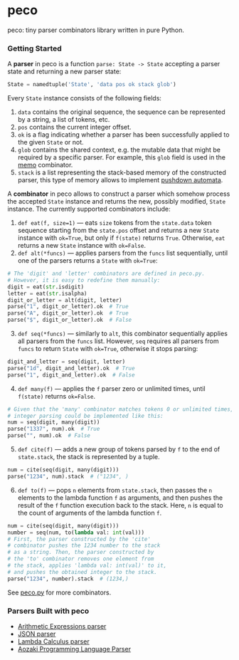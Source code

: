 # peco

peco: tiny parser combinators library written in pure Python.

### Getting Started

A **parser** in peco is a function `parse: State -> State` accepting a parser state and returning a new parser state:

```python
State = namedtuple('State', 'data pos ok stack glob')
```

Every `State` instance consists of the following fields:
1. `data` contains the original sequence, the sequence can be represented by a string, a list of tokens, etc.
2. `pos` contains the current integer offset.
3. `ok` is a flag indicating whether a parser has been successfully applied to the given `State` or not.
4. `glob` contains the shared context, e.g. the mutable data that might be required by a specific parser. For example, this `glob` field is used in the [memo](https://github.com/true-grue/peco/blob/main/peco.py#L82) combinator.
5. `stack` is a list representing the stack-based memory of the constructed parser, this type of memory allows to implement [pushdown automata](https://en.m.wikipedia.org/wiki/Pushdown_automaton).

A **combinator** in peco allows to construct a parser which somehow process the accepted `State` instance and returns the new, possibly modified, `State` instance. The currently supported combinators include:
1. `def eat(f, size=1)` — eats `size` tokens from the `state.data` token sequence starting from the `state.pos` offset and returns a new `State` instance with `ok=True`, but only if `f(state)` returns `True`. Otherwise, `eat` returns a new `State` instance with `ok=False`.
2. `def alt(*funcs)` — applies parsers from the `funcs` list sequentially, until one of the parsers returns a `State` with `ok=True`:
```python
# The 'digit' and 'letter' combinators are defined in peco.py.
# However, it is easy to redefine them manually:
digit = eat(str.isdigit)
letter = eat(str.isalpha)
digit_or_letter = alt(digit, letter)
parse("1", digit_or_letter).ok  # True
parse("A", digit_or_letter).ok  # True
parse("$", digit_or_letter).ok  # False
```
3. `def seq(*funcs)` — similarly to `alt`, this combinator sequentially applies all parsers from the `funcs` list. However, `seq` requires all parsers from `funcs` to return `State` with `ok=True`, otherwise it stops parsing:
```python
digit_and_letter = seq(digit, letter)
parse("1d", digit_and_letter).ok  # True
parse("1", digit_and_letter).ok  # False
```
4. `def many(f)` — applies the `f` parser zero or unlimited times, until `f(state)` returns `ok=False`.
```python
# Given that the 'many' combinator matches tokens 0 or unlimited times,
# integer parsing could be implemented like this:
num = seq(digit, many(digit))
parse("1337", num).ok  # True
parse("", num).ok  # False
```
5. `def cite(f)` — adds a new group of tokens parsed by `f` to the end of `state.stack`, the stack is represented by a tuple.
```python
num = cite(seq(digit, many(digit)))
parse("1234", num).stack  # ("1234", )
```
6. `def to(f)` — pops `n` elements from `state.stack`, then passes the `n` elements to the lambda function `f` as arguments, and then pushes the result of the `f` function execution back to the stack. Here, `n` is equal to the count of arguments of the lambda function `f`.
```python
num = cite(seq(digit, many(digit)))
number = seq(num, to(lambda val: int(val)))
# First, the parser constructed by the 'cite'
# combinator pushes the 1234 number to the stack
# as a string. Then, the parser constructed by
# the 'to' combinator removes one element from
# the stack, applies 'lambda val: int(val)' to it,
# and pushes the obtained integer to the stack.
parse("1234", number).stack  # (1234,)
```
See [peco.py](https://github.com/true-grue/peco/blob/main/peco.py) for more combinators.

### Parsers Built with peco

- [Arithmetic Expressions parser](https://github.com/true-grue/peco/blob/main/test_expr.py)
- [JSON parser](https://github.com/true-grue/peco/blob/main/test_json.py)
- [Lambda Calculus parser](https://github.com/true-grue/peco/blob/main/test_lambda.py)
- [Aozaki Programming Language Parser](https://github.com/neroresearches/aozaki)
